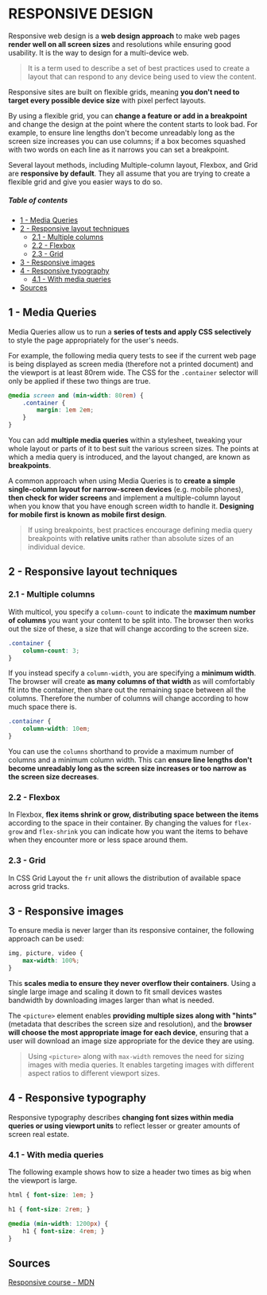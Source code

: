 [//]: # (TITLE Responsive design)
[//]: # (ENDPOINT /responsive)

# RESPONSIVE DESIGN

Responsive web design is a **web design approach** to make web pages **render well on all screen sizes** and resolutions while ensuring good usability. It is the way to design for a multi-device web.

 > It is a term used to describe a set of best practices used to create a layout that can respond to any device being used to view the content.
 
Responsive sites are built on flexible grids, meaning **you don't need to target every possible device size** with pixel perfect layouts.

By using a flexible grid, you can **change a feature or add in a breakpoint** and change the design at the point where the content starts to look bad. For example, to ensure line lengths don't become unreadably long as the screen size increases you can use columns; if a box becomes squashed with two words on each line as it narrows you can set a breakpoint.

Several layout methods, including Multiple-column layout, Flexbox, and Grid are **responsive by default**. They all assume that you are trying to create a flexible grid and give you easier ways to do so. 
 
 
<!-- markdown-toc start - Don't edit this section. Run M-x markdown-toc-refresh-toc -->
##### Table of contents

- [1 - Media Queries](#1---media-queries)
- [2 - Responsive layout techniques](#2---responsive-layout-techniques)
    - [2.1 - Multiple columns](#21---multiple-columns)
    - [2.2 - Flexbox](#22---flexbox)
    - [2.3 - Grid](#23---grid)
- [3 - Responsive images](#3---responsive-images)
- [4 - Responsive typography](#4---responsive-typography)
    - [4.1 - With media queries](#41---with-media-queries)
- [Sources](#sources)

<!-- markdown-toc end -->

## 1 - Media Queries

Media Queries allow us to run a **series of tests and apply CSS selectively** to style the page appropriately for the user's needs.

For example, the following media query tests to see if the current web page is being displayed as screen media (therefore not a printed document) and the viewport is at least 80rem wide. The CSS for the `.container` selector will only be applied if these two things are true.

```css
@media screen and (min-width: 80rem) {
	.container {
		margin: 1em 2em;
	}
}
```

You can add **multiple media queries** within a stylesheet, tweaking your whole layout or parts of it to best suit the various screen sizes. The points at which a media query is introduced, and the layout changed, are known as **breakpoints**.

A common approach when using Media Queries is to **create a simple single-column layout for narrow-screen devices** (e.g. mobile phones), **then check for wider screens** and implement a multiple-column layout when you know that you have enough screen width to handle it. **Designing for mobile first is known as mobile first design**.

> If using breakpoints, best practices encourage defining media query breakpoints with **relative units** rather than absolute sizes of an individual device.


## 2 - Responsive layout techniques

### 2.1 - Multiple columns

With multicol, you specify a `column-count` to indicate the **maximum number of columns** you want your content to be split into. The browser then works out the size of these, a size that will change according to the screen size.

```css
.container {
	column-count: 3;
}
```

If you instead specify a `column-width`, you are specifying a **minimum width**. The browser will create **as many columns of that width** as will comfortably fit into the container, then share out the remaining space between all the columns. Therefore the number of columns will change according to how much space there is.

```css
.container {
	column-width: 10em;
}
```

You can use the `columns` shorthand to provide a maximum number of columns and a minimum column width. This can **ensure line lengths don't become unreadably long as the screen size increases or too narrow as the screen size decreases**.


### 2.2 - Flexbox

In Flexbox, **flex items shrink or grow, distributing space between the items** according to the space in their container. By changing the values for `flex-grow` and `flex-shrink` you can indicate how you want the items to behave when they encounter more or less space around them.

### 2.3 - Grid

In CSS Grid Layout the `fr` unit allows the distribution of available space across grid tracks. 

## 3 - Responsive images

To ensure media is never larger than its responsive container, the following approach can be used:

```css
img, picture, video {
	max-width: 100%;
}
```

This **scales media to ensure they never overflow their containers**. Using a single large image and scaling it down to fit small devices wastes bandwidth by downloading images larger than what is needed.

The `<picture>` element enables **providing multiple sizes along with "hints"** (metadata that describes the screen size and resolution), and the **browser will choose the most appropriate image for each device**, ensuring that a user will download an image size appropriate for the device they are using.

> Using `<picture>` along with `max-width` removes the need for sizing images with media queries. It enables targeting images with different aspect ratios to different viewport sizes.

## 4 - Responsive typography

Responsive typography describes **changing font sizes within media queries or using viewport units** to reflect lesser or greater amounts of screen real estate.

### 4.1 - With media queries

The following example shows how to size a header two times as big when the viewport is large.
```css
html { font-size: 1em; }

h1 { font-size: 2rem; }

@media (min-width: 1200px) {
	h1 { font-size: 4rem; }
}
```


## Sources

[Responsive course - MDN](https://developer.mozilla.org/en-US/docs/Learn/CSS/CSS_layout/Responsive_Design)
